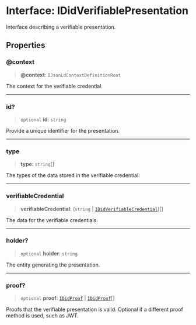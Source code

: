 # Interface: IDidVerifiablePresentation

Interface describing a verifiable presentation.

## Properties

### @context

> **@context**: `IJsonLdContextDefinitionRoot`

The context for the verifiable credential.

***

### id?

> `optional` **id**: `string`

Provide a unique identifier for the presentation.

***

### type

> **type**: `string`[]

The types of the data stored in the verifiable credential.

***

### verifiableCredential

> **verifiableCredential**: (`string` \| [`IDidVerifiableCredential`](IDidVerifiableCredential.md))[]

The data for the verifiable credentials.

***

### holder?

> `optional` **holder**: `string`

The entity generating the presentation.

***

### proof?

> `optional` **proof**: [`IDidProof`](IDidProof.md) \| [`IDidProof`](IDidProof.md)[]

Proofs that the verifiable presentation is valid.
Optional if a different proof method is used, such as JWT.
